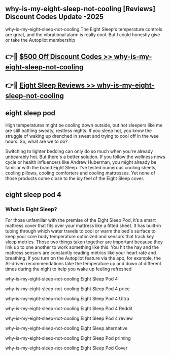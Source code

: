 ## why-is-my-eight-sleep-not-cooling [Reviews​] Discount Codes Update -2025

why-is-my-eight-sleep-not-cooling The Eight Sleep's temperature controls are great, and the vibrational alarm is really cool. But I could honestly give or take the Autopilot membership

## 👉🔴 [$500 Off Discount Codes >> why-is-my-eight-sleep-not-cooling](http://download.freeplayer.one?title=why-is-my-eight-sleep-not-cooling&ref=18-ES)

## 👉🔴 [Eight Sleep Reviews >> why-is-my-eight-sleep-not-cooling](http://download.freeplayer.one?title=why-is-my-eight-sleep-not-cooling&ref=18-ES)

## eight sleep pod

High temperatures might be cooling down outside, but hot sleepers like me are still battling sweaty, restless nights. If you sleep hot, you know the struggle of waking up drenched in sweat and trying to cool off in the wee hours. So, what are we to do?

Switching to lighter bedding can only do so much when you're already unbearably hot. But there's a better solution. If you follow the wellness news cycle or health influencers like Andrew Huberman, you might already be familiar with the brand Eight Sleep. I've tested numerous cooling sheets, cooling pillows, cooling comforters and cooling mattresses. Yet none of those products come close to the icy feel of the Eight Sleep cover.

## eight sleep pod 4

### What Is Eight Sleep?

For those unfamiliar with the premise of the Eight Sleep Pod, it’s a smart mattress cover that fits over your mattress like a fitted sheet. It has built-in tubing through which water travels to cool or warm the bed's surface to keep your core body temperature optimized and sensors that track key sleep metrics. Those two things taken together are important because they link up to one another to work something like this: You hit the hay and the mattress sensors are constantly reading metrics like your heart rate and breathing. If you turn on the Autopilot feature via the app, for example, the AI-driven recommendations take the temperature up and down at different times during the night to help you wake up feeling refreshed

why-is-my-eight-sleep-not-cooling Eight Sleep Pod 4

why-is-my-eight-sleep-not-cooling Eight Sleep Pod 4 price

why-is-my-eight-sleep-not-cooling Eight Sleep Pod 4 Ultra

why-is-my-eight-sleep-not-cooling Eight Sleep Pod 4 Reddit

why-is-my-eight-sleep-not-cooling Eight Sleep Pod 4 review

why-is-my-eight-sleep-not-cooling Eight Sleep alternative

why-is-my-eight-sleep-not-cooling Eight Sleep Pod priming

why-is-my-eight-sleep-not-cooling Eight Sleep Pod Cover